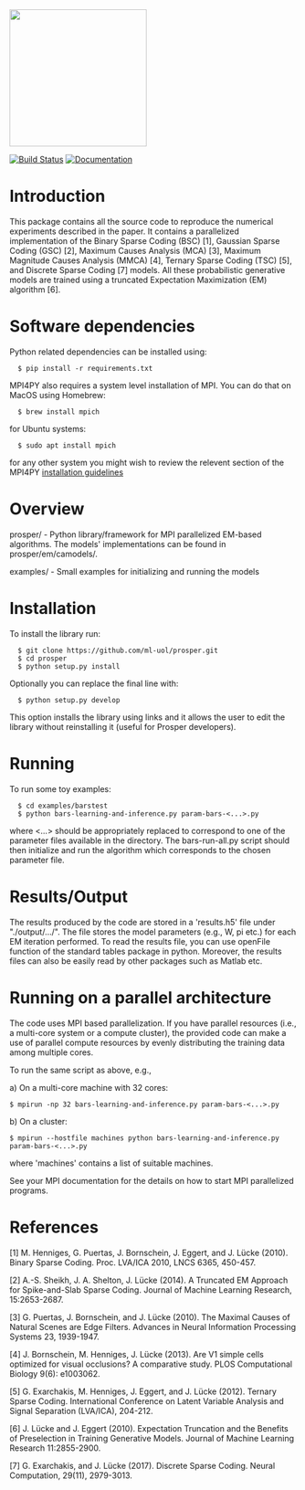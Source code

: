 <img align="center" width="240" height="240" src="https://github.com/ml-uol/prosper/raw/master/docs/_static/prosper_logo_square_color.png">

[![Build Status](https://api.shippable.com/projects/557c833cedd7f2c05214da81/badge?branchName=master)](https://app.shippable.com/projects/557c833cedd7f2c05214da81/builds/master)
[![Documentation](https://readthedocs.org/projects/parallel-em/badge/?version=latest)](http://parallel-em.readthedocs.org/en/latest/)

Introduction
============

This package contains all the source code to reproduce the numerical
experiments described in the paper. It contains a parallelized implementation
of the Binary Sparse Coding (BSC) [1], Gaussian Sparse Coding (GSC) [2], 
Maximum Causes Analysis (MCA) [3], Maximum Magnitude Causes Analysis (MMCA) [4], 
Ternary Sparse Coding (TSC) [5], and Discrete Sparse Coding [7] models. All these probabilistic generative models 
are trained using a truncated Expectation Maximization (EM) algorithm [6].


Software dependencies
=====================
 
Python related dependencies can be installed using:
```
  $ pip install -r requirements.txt
```

MPI4PY also requires a system level installation of MPI. 
You can do that on MacOS using Homebrew:
```
  $ brew install mpich
```
for Ubuntu systems:
```
  $ sudo apt install mpich
```
for any other system you might wish to review the relevent section of the MPI4PY [installation guidelines](https://mpi4py.readthedocs.io/en/stable/appendix.html#building-mpi)


Overview
========

prosper/       - Python library/framework for MPI parallelized 
              EM-based algorithms. The models' implementations
              can be found in prosper/em/camodels/.

examples/   - Small examples for initializing and running the models


Installation
============

To install the library run:

```
  $ git clone https://github.com/ml-uol/prosper.git
  $ cd prosper
  $ python setup.py install
```

Optionally you can replace the final line with:
```
  $ python setup.py develop
```
This option installs the library using links and it allows the user to edit the library without reinstalling it (useful for Prosper developers).

Running
=======

To run some toy examples:

```
  $ cd examples/barstest
  $ python bars-learning-and-inference.py param-bars-<...>.py
```

where <...> should be appropriately replaced to correspond to one of the parameter 
files available in the directory. The bars-run-all.py script should then initialize 
and run the algorithm which corresponds to the chosen parameter file. 


Results/Output
==============

The results produced by the code are stored in a 'results.h5' file 
under "./output/.../". The file stores the model parameters (e.g., W, pi etc.) 
for each EM iteration performed. To read the results file, you can use
openFile function of the standard tables package in python. Moreover, the
results files can also be easily read by other packages such as Matlab etc.


Running on a parallel architecture
==================================

The code uses MPI based parallelization. If you have parallel resources
(i.e., a multi-core system or a compute cluster), the provided code can make a 
use of parallel compute resources by evenly distributing the training data 
among multiple cores.

To run the same script as above, e.g., 

a) On a multi-core machine with 32 cores:

 `$ mpirun -np 32 bars-learning-and-inference.py param-bars-<...>.py`

b) On a cluster:

 `$ mpirun --hostfile machines python bars-learning-and-inference.py param-bars-<...>.py`

 where 'machines' contains a list of suitable machines.

See your MPI documentation for the details on how to start MPI parallelized 
programs.


References
==========

[1] M. Henniges, G. Puertas, J. Bornschein, J. Eggert, and J. Lücke (2010).
Binary Sparse Coding.
Proc. LVA/ICA 2010, LNCS 6365, 450-457. 

[2] A.-S. Sheikh, J. A. Shelton, J. Lücke (2014).
A Truncated EM Approach for Spike-and-Slab Sparse Coding.
Journal of Machine Learning Research, 15:2653-2687. 

[3] G. Puertas, J. Bornschein, and J. Lücke (2010). 
The Maximal Causes of Natural Scenes are Edge Filters.
Advances in Neural Information Processing Systems 23, 1939-1947. 

[4] J. Bornschein, M. Henniges, J. Lücke (2013).
Are V1 simple cells optimized for visual occlusions? A comparative study.
PLOS Computational Biology 9(6): e1003062.

[5] G. Exarchakis, M. Henniges, J. Eggert, and J. Lücke (2012).
Ternary Sparse Coding.
International Conference on Latent Variable Analysis and Signal Separation (LVA/ICA), 204-212. 

[6] J. Lücke and J. Eggert (2010). 
Expectation Truncation and the Benefits of Preselection in Training Generative Models.
Journal of Machine Learning Research 11:2855-2900. 

[7] G. Exarchakis, and J. Lücke (2017).
Discrete Sparse Coding.
Neural Computation, 29(11), 2979-3013.
